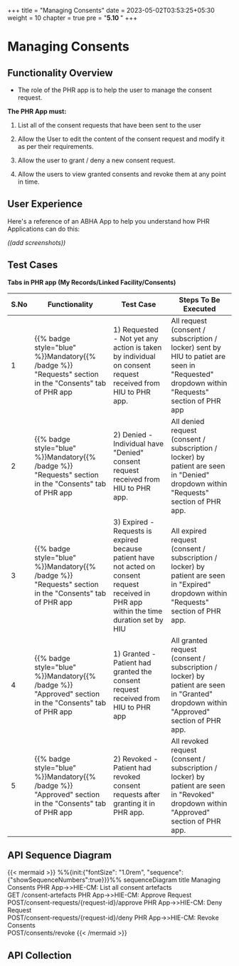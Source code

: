 +++
title = "Managing Consents"
date = 2023-05-02T03:53:25+05:30
weight = 10
chapter = true
pre = "<b>5.10 </b>"
+++

# Managing Consents

## Functionality Overview

- The role of the PHR app is to help the user to manage the consent request.

**The PHR App must:**

1. List all of the consent requests that have been sent to the user

2. Allow the User to edit the content of the consent request and modify it as per their requirements.

3. Allow the user to grant / deny a new consent request.

4. Allow the users to view granted consents and revoke them at any point in time.

## User Experience 

Here's a reference of an ABHA App to help you understand how PHR Applications can do this:

*((add screenshots))*

## Test Cases

**Tabs in PHR app (My Records/Linked Facility/Consents)** 

S.No|Functionality|Test Case|Steps To Be Executed 
|--|------|-----|-----|
1| {{% badge style="blue" %}}Mandatory{{% /badge %}}  "Requests" section in the "Consents" tab of PHR app|1) Requested - Not yet any action is taken by individual on consent request received from HIU to PHR app. |All request (consent / subscription / locker) sent by HIU to patiet are seen  in "Requested" dropdown within "Requests" section of PHR app
2| {{% badge style="blue" %}}Mandatory{{% /badge %}}  "Requests" section in the "Consents" tab of PHR app|2) Denied - Individual have "Denied" consent request received from HIU to PHR app. |All denied request (consent / subscription / locker) by patient are seen in "Denied" dropdown within "Requests" section of PHR app. 
3| {{% badge style="blue" %}}Mandatory{{% /badge %}}  "Requests" section in the "Consents" tab of PHR app|3) Expired -  Requests is expired because patient have not acted on consent request received in PHR app within the time duration set by HIU|All expired request (consent / subscription / locker) by patient are seen in "Expired" dropdown within "Requests" section of PHR app.
4| {{% badge style="blue" %}}Mandatory{{% /badge %}}  "Approved" section in the "Consents" tab of PHR app|1) Granted - Patient had granted the consent request received from HIU to PHR app|All granted request (consent / subscription / locker) by patient are seen in "Granted" dropdown within "Approved" section of PHR app. 
5| {{% badge style="blue" %}}Mandatory{{% /badge %}}  "Approved" section in the "Consents" tab of PHR app|2) Revoked - Patient had revoked consent requests after granting it in PHR app. |All revoked request (consent / subscription / locker) by patient are seen in "Revoked" dropdown within "Approved" section of PHR app. 


## API Sequence Diagram

{{< mermaid >}}
%%{init:{"fontSize": "1.0rem", "sequence":{"showSequenceNumbers":true}}}%%
sequenceDiagram
title Managing Consents
PHR App->>HIE-CM: List all consent artefacts <br/> GET /consent-artefacts
PHR App->>HIE-CM: Approve Request <br/> POST/consent-requests/{request-id}/approve
PHR App->>HIE-CM: Deny Request <br/> POST/consent-requests/{request-id}/deny
PHR App->>HIE-CM: Revoke Consents <br/> POST/consents/revoke
{{< /mermaid >}}

## API Collection

